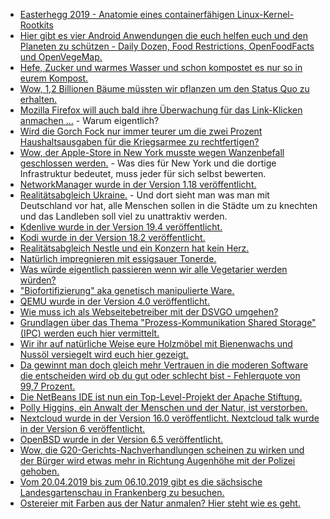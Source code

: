 * [Easterhegg 2019 - Anatomie eines containerfähigen Linux-Kernel-Rootkits](https://cdn.media.ccc.de/events/eh2019/h264-hd/eh19-168-deu-Anatomie_eines_containerfaehigen_Linux-Kernel-Rootkits_hd.mp4)
* [Hier gibt es vier Android Anwendungen die euch helfen euch und den Planeten zu schützen - Daily Dozen, Food Restrictions, OpenFoodFacts und OpenVegeMap.](https://opensource.com/article/19/4/apps-plant-based-diets)
* [Hefe, Zucker und warmes Wasser und schon kompostet es nur so in eurem Kompost.](https://www.smarticular.net/kompostbeschleuniger-selber-machen-fluessig-hefe-zucker/)
* [Wow, 1,2 Billionen Bäume müssten wir pflanzen um den Status Quo zu erhalten.](https://blog.fefe.de/?ts=a243dbbe)
* [Mozilla Firefox will auch bald ihre Überwachung für das Link-Klicken anmachen ...](https://blog.fefe.de/?ts=a243c496) - Warum eigentlich?
* [Wird die Gorch Fock nur immer teurer um die zwei Prozent Haushaltsausgaben für die Kriegsarmee zu rechtfertigen?](https://www.neopresse.com/politik/die-grosse-blamage-der-verteidigungsministerin-das-schiff-geht-unter/)
* [Wow, der Apple-Store in New York musste wegen Wanzenbefall geschlossen werden.](https://blog.fefe.de/?ts=a2437d9b) - Was dies für New York und die dortige Infrastruktur bedeutet, muss jeder für sich selbst bewerten.
* [NetworkManager wurde in der Version 1.18 veröffentlicht.](https://www.phoronix.com/scan.php?page=news_item&px=NetworkManager-1.18-Released)
* [Realitätsabgleich Ukraine.](https://blog.fefe.de/?ts=a2436261) - Und dort sieht man was man mit Deutschland vor hat, alle Menschen sollen in die Städte um zu knechten und das Landleben soll viel zu unattraktiv werden.
* [Kdenlive wurde in der Version 19.4 veröffentlicht.](https://www.pro-linux.de/news/1/26994/kdenlive-1904-fertiggestellt.html)
* [Kodi wurde in der Version 18.2 veröffentlicht.](https://www.phoronix.com/scan.php?page=news_item&px=Kodi-18.2-Released)
* [Realitätsabgleich Nestle und ein Konzern hat kein Herz.](https://www.careelite.de/nestle-kritik-skandale-wie-du-produkte-boykottierst/)
* [Natürlich impregnieren mit essigsauer Tonerde.](https://www.smarticular.net/impraegnieren-essigsaure-tonerde-naturfaserstoff/)
* [Was würde eigentlich passieren wenn wir alle Vegetarier werden würden?](https://netzfrauen.org/2019/04/24/vegetarian/)
* ["Biofortifizierung" aka genetisch manipulierte Ware.](https://netzfrauen.org/2019/04/23/bayer-9/)
* [QEMU wurde in der Version 4.0 veröffentlicht.](https://www.phoronix.com/scan.php?page=news_item&px=QEMU-4.0-Arrives)
* [Wie muss ich als Webseitebetreiber mit der DSVGO umgehen?](https://www.kuketz-blog.de/dsgvo-anleitung-zur-datenauskunft-bzw-loeschung/)
* [Grundlagen über das Thema "Prozess-Kommunikation Shared Storage" (IPC) werden euch hier vermittelt.](https://opensource.com/article/19/4/interprocess-communication-linux-storage)
* [Wir ihr auf natürliche Weise eure Holzmöbel mit Bienenwachs und Nussöl versiegelt wird euch hier gezeigt.](https://www.smarticular.net/moebelwachs-pflegewachs-holzmoebel-antikmoebel-selber-machen/)
* [Da gewinnt man doch gleich mehr Vertrauen in die moderen Software die entscheiden wird ob du gut oder schlecht bist - Fehlerquote von 99,7 Prozent.](https://blog.fefe.de/?ts=a23fcd2c)
* [Die NetBeans IDE ist nun ein Top-Level-Projekt der Apache Stiftung.](https://www.pro-linux.de/news/1/27002/netbeans-und-skywalking-als-neue-top-level-projekte-der-apache-foundation.html)
* [Polly Higgins, ein Anwalt der Menschen und der Natur, ist verstorben.](https://netzfrauen.org/2019/04/24/polly-higgins/)
* [Nextcloud wurde in der Version 16.0 veröffentlicht. Nextcloud talk wurde in der Version 6 veröffentlicht.](https://www.pro-linux.de/news/1/27004/nextcloud-16-verbessert-sicherheit-und-talk.html)
* [OpenBSD wurde in der Version 6.5 veröffentlicht.](https://www.pro-linux.de/news/1/27007/openbsd-65-freigegeben.html)
* [Wow, die G20-Gerichts-Nachverhandlungen scheinen zu wirken und der Bürger wird etwas mehr in Richtung Augenhöhe mit der Polizei gehoben.](https://blog.fefe.de/?ts=a23c05b5)
* [Vom 20.04.2019 bis zum 06.10.2019 gibt es die sächsische Landesgartenschau in Frankenberg zu besuchen.](https://www.so-geht-saechsisch.de/die-kampagne/aktionen-und-veranstaltungen/8-saechsische-landesgartenschau-in-frankenberg/)
* [Ostereier mit Farben aus der Natur anmalen? Hier steht wie es geht.](https://www.smarticular.net/dieses-jahr-ohne-e-stoffe-leuchtende-ostereier-mit-naturfarben/)
